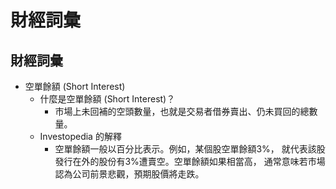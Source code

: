 # 財經詞彙

## 財經詞彙
- 空單餘額 (Short Interest)
    - 什麼是空單餘額 (Short Interest)？
		- 市場上未回補的空頭數量，也就是交易者借券賣出、仍未買回的總數量。
	-  Investopedia 的解釋
		- 空單餘額一般以百分比表示。例如，某個股空單餘額3%，
		就代表該股發行在外的股份有3%遭賣空。空單餘額如果相當高，
		通常意味若市場認為公司前景悲觀，預期股價將走跌。

